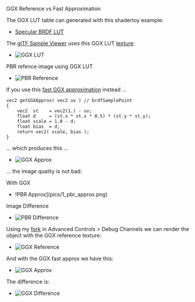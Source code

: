 GGX Reference vs Fast Approximation

The GGX LUT table can generated with this shadertoy example:
* [Specular BRDF LUT](https://www.shadertoy.com/view/3lXXDB)

The [glTF Sample Viewer](https://github.com/KhronosGroup/glTF-Sample-Viewer) uses this GGX LUT [texture](https://github.com/KhronosGroup/glTF-Sample-Viewer/blob/master/assets/images/lut_ggx.png):
* ![GGX LUT](pics/lut_ggx.png)

PBR refence image using GGX LUT
* ![PBR Reference](pics/1_pbr_reference.png)

If you use this [fast GGX approximation](https://github.com/KhronosGroup/glTF-Sample-Viewer/commit/5b408c6fbf56253b12083d7048f444951f1f01af) instead ...
```
vec2 getGGXApprox( vec2 uv ) // brdfSamplePoint
{
    vec2  st    = vec2(1.) - uv;
    float d     = (st.x * st.x * 0.5) * (st.y * st.y);
    float scale = 1.0 - d;
    float bias  = d;
    return vec2( scale, bias );
}
```

... which produces this ...
* ![GGX Approx](pics/texture_ggx_approx.png)

... the image quality is not bad:

With GGX 
* !PBR Approx](pics/1_pbr_approx.png)

Image Difference
* ![PBR Difference](pics/1_pbr_difference.png)

Using my [fork](https://github.com/PtolemyLinden/glTF-Sample-Viewer/tree/cleanup_ggx) in Advanced Controls > Debug Channels we can render the object with the GGX reference texture:
* ![GGX Reference](pics/2_ggx_reference.png)

And with the GGX fast approx we have this:
* ![GGX Approx](pics/2_ggx_approx.png)

The difference is:
* ![GGX Difference](pics/2_ggx_difference.png)


